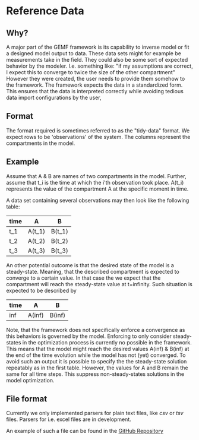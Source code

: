 # Reference Data

## Why?
A major part of the GEMF framework is its capability to inverse model or fit a
designed model output to data.
These data sets might for example be measurements take in the field.
They could also be some sort of expected behavior by the modeler.
I.e. something like:
"if my assumptions are correct,
 I expect this to converge to twice the size of the other compartment"
However they were created, the user needs to provide them somehow to the 
framework.
The framework expects the data in a standardized form.
This ensures that the data is interpreted correctly while avoiding tedious
data import configurations by the user,

## Format
The format required is sometimes referred to as the "tidy-data" format.
We expect rows to be 'observations' of the system.
The columns represent the compartments in the model.

## Example
Assume that A \& B are names of two compartments in the model.
Further, assume that t_i is the time at which the i'th observation took place.
A(t_i) represents the value of the compartment A at the specific moment in time.

A data set containing several observations may then look
like the following table:

| time 	| A		| B 	|
|-------|-------|-------|
| t_1 	| A(t_1)| B(t_1)|
| t_2 	| A(t_2)| B(t_2)|
| t_3 	| A(t_3)| B(t_3)|

An other potential outcome is that the desired state of the model is a 
steady-state. Meaning, that the described compartment is expected to converge
to a certain value.
In that case the we expect that the compartment will reach the steady-state 
value at t=infinity.
Such situation is expected to be described by

| time 	| A		| B 	|
|-------|-------|-------|
| inf 	| A(inf)| B(inf)|

Note, that the framework does not specifically enforce a convergence as this
behaviors is governed by the model. 
Enforcing to only consider steady-states in the optimization process is 
currently no possible in the framework.
This means that the model might reach the desired values A(inf) & B(inf) at the 
end of the time evolution while the model has not (yet) converged.
To avoid such an output it is possible to specify the the steady-state
solution repeatably as in the first table.
However, the values for A and B remain the same for all time steps.
This suppress non-steady-states solutions in the model optimization.

## File format
Currently we only implemented parsers for plain text files, like *csv* or *tsv* 
files. Parsers for i.e. excel files are in development.

An example of such a file can be found in the [GitHub Repository](https://github.com/465b/General-Ecosystem-Modeling-Framework/blob/master/example_files/NPZD_oscillation_on_1990.csv)